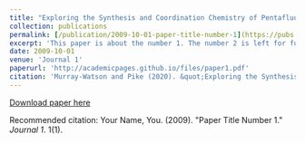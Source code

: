```yaml
---
title: "Exploring the Synthesis and Coordination Chemistry of Pentafluorophenylcopper: Organocopper Polyanions and Coordination Networks"
collection: publications
permalink: [/publication/2009-10-01-paper-title-number-1](https://pubs.acs.org/doi/10.1021/acs.organomet.0c00570)
excerpt: 'This paper is about the number 1. The number 2 is left for future work.'
date: 2009-10-01
venue: 'Journal 1'
paperurl: 'http://academicpages.github.io/files/paper1.pdf'
citation: 'Murray-Watson and Pike (2020). &quot;Exploring the Synthesis and Coordination Chemistry of Pentafluorophenylcopper: Organocopper Polyanions and Coordination Networks.&quot; <i>Organometallics</i>. 1(1).'
---
```


[Download paper here](https://pubs.acs.org/doi/10.1021/acs.organomet.0c00570)

Recommended citation: Your Name, You. (2009). "Paper Title Number 1." <i>Journal 1</i>. 1(1).
